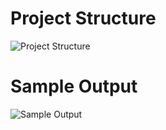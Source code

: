 # Project Structure
![Project Structure](https://github.com/user-attachments/assets/536807c0-aac3-459f-91dd-d879a81ca19a)

# Sample Output
![Sample Output](https://github.com/user-attachments/assets/f7ca2dd1-ecda-4a62-b4e1-44743e0b1d85)

